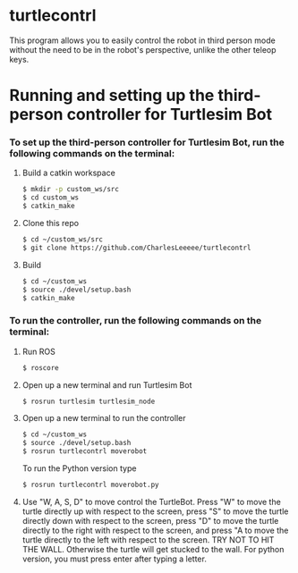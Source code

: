 # turtlecontrl
This program allows you to easily control the robot in third person mode without the need to be in the robot's perspective, unlike the other teleop keys.

# Running and setting up the third-person controller for Turtlesim Bot
### To set up the third-person controller for Turtlesim Bot, run the following commands on the terminal:
1. Build a catkin workspace
    ```bash
    $ mkdir -p custom_ws/src  
    $ cd custom_ws  
    $ catkin_make
    ```
    
1. Clone this repo
    ```bash
    $ cd ~/custom_ws/src
    $ git clone https://github.com/CharlesLeeeee/turtlecontrl
    ```
    
2. Build
    ```bash
    $ cd ~/custom_ws
    $ source ./devel/setup.bash
    $ catkin_make
    ```
    
### To run the controller, run the following commands on the terminal:
1. Run ROS
     ```bash
     $ roscore
     ```
2. Open up a new terminal and run Turtlesim Bot
     ```bash
     $ rosrun turtlesim turtlesim_node
     ```
3. Open up a new terminal to run the controller
     ```bash
     $ cd ~/custom_ws
     $ source ./devel/setup.bash
     $ rosrun turtlecontrl moverobot
     ```
     To run the Python version type
     ```bash
     $ rosrun turtlecontrl moverobot.py
     ```
4. Use "W, A, S, D" to move control the TurtleBot. Press "W" to move the turtle directly up with respect to the screen, press "S" to move the turtle directly down with respect to the screen, press "D" to move the turtle directly to the right with respect to the screen, and press "A to move the turtle directly to the left with respect to the screen. TRY NOT TO HIT THE WALL. Otherwise the turtle will get stucked to the wall. For python version, you must press enter after typing a letter.
